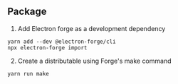 ## Package

1. Add Electron forge as a development dependency 
```
yarn add --dev @electron-forge/cli
npx electron-forge import
```

2. Create a distributable using Forge's make command 
```
yarn run make
```